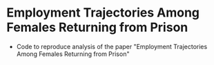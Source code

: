 # Employment Trajectories Among Females Returning from Prison

- Code to reproduce analysis of the paper "Employment Trajectories Among Females Returning from Prison"
